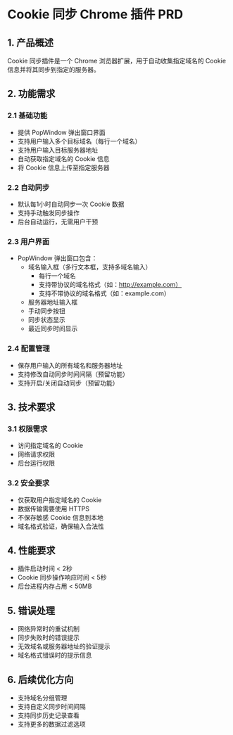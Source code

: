 # Cookie 同步 Chrome 插件 PRD

## 1. 产品概述
Cookie 同步插件是一个 Chrome 浏览器扩展，用于自动收集指定域名的 Cookie 信息并将其同步到指定的服务器。

## 2. 功能需求

### 2.1 基础功能
- 提供 PopWindow 弹出窗口界面
- 支持用户输入多个目标域名（每行一个域名）
- 支持用户输入目标服务器地址
- 自动获取指定域名的 Cookie 信息
- 将 Cookie 信息上传至指定服务器

### 2.2 自动同步
- 默认每1小时自动同步一次 Cookie 数据
- 支持手动触发同步操作
- 后台自动运行，无需用户干预

### 2.3 用户界面
- PopWindow 弹出窗口包含：
  - 域名输入框（多行文本框，支持多域名输入）
    - 每行一个域名
    - 支持带协议的域名格式（如：http://example.com）
    - 支持不带协议的域名格式（如：example.com）
  - 服务器地址输入框
  - 手动同步按钮
  - 同步状态显示
  - 最近同步时间显示

### 2.4 配置管理
- 保存用户输入的所有域名和服务器地址
- 支持修改自动同步时间间隔（预留功能）
- 支持开启/关闭自动同步（预留功能）

## 3. 技术要求

### 3.1 权限需求
- 访问指定域名的 Cookie
- 网络请求权限
- 后台运行权限

### 3.2 安全要求
- 仅获取用户指定域名的 Cookie
- 数据传输需要使用 HTTPS
- 不保存敏感 Cookie 信息到本地
- 域名格式验证，确保输入合法性

## 4. 性能要求
- 插件启动时间 < 2秒
- Cookie 同步操作响应时间 < 5秒
- 后台进程内存占用 < 50MB

## 5. 错误处理
- 网络异常时的重试机制
- 同步失败时的错误提示
- 无效域名或服务器地址的验证提示
- 域名格式错误时的提示信息

## 6. 后续优化方向
- 支持域名分组管理
- 支持自定义同步时间间隔
- 支持同步历史记录查看
- 支持更多的数据过滤选项 